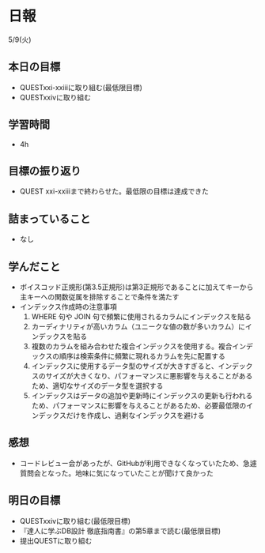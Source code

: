 # 日報

5/9(火)

## 本日の目標

- QUESTxxi-xxiiiに取り組む(最低限目標)
- QUESTxxivに取り組む

## 学習時間

- 4h

## 目標の振り返り

- QUEST xxi-xxiiiまで終わらせた。最低限の目標は達成できた

## 詰まっていること

- なし

## 学んだこと

- ボイスコッド正規形(第3.5正規形)は第3正規形であることに加えてキーから主キーへの関数従属を排除することで条件を満たす
- インデックス作成時の注意事項
    1. WHERE 句や JOIN 句で頻繁に使用されるカラムにインデックスを貼る
    2. カーディナリティが高いカラム（ユニークな値の数が多いカラム）にインデックスを貼る
    3. 複数のカラムを組み合わせた複合インデックスを使用する。複合インデックスの順序は検索条件に頻繁に現れるカラムを先に配置する
    4. インデックスに使用するデータ型のサイズが大きすぎると、インデックスのサイズが大きくなり、パフォーマンスに悪影響を与えることがあるため、適切なサイズのデータ型を選択する
    5. インデックスはデータの追加や更新時にインデックスの更新も行われるため、パフォーマンスに影響を与えることがあるため、必要最低限のインデックスだけを作成し、過剰なインデックスを避ける

## 感想

- コードレビュー会があったが、GitHubが利用できなくなっていたため、急遽質問会となった。地味に気になっていたことが聞けて良かった

## 明日の目標

- QUESTxxivに取り組む(最低限目標)
- 『達人に学ぶDB設計 徹底指南書』の第5章まで読む(最低限目標)
- 提出QUESTに取り組む
